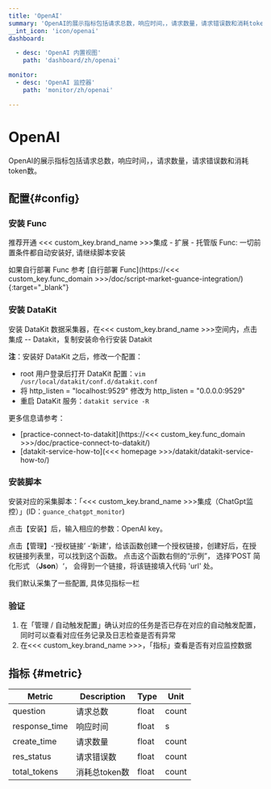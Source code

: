 ```yaml
---
title: 'OpenAI'
summary: 'OpenAI的展示指标包括请求总数，响应时间，，请求数量，请求错误数和消耗token数。'
__int_icon: 'icon/openai'
dashboard:

  - desc: 'OpenAI 内置视图'
    path: 'dashboard/zh/openai'

monitor:
  - desc: 'OpenAI 监控器'
    path: 'monitor/zh/openai'

---
```


<!-- markdownlint-disable MD025 -->

# OpenAI

<!-- markdownlint-enable -->

OpenAI的展示指标包括请求总数，响应时间，，请求数量，请求错误数和消耗token数。

## 配置{#config}

### 安装 Func

推荐开通 <<< custom_key.brand_name >>>集成 - 扩展 - 托管版 Func: 一切前置条件都自动安装好, 请继续脚本安装

如果自行部署 Func 参考 [自行部署 Func](https://<<< custom_key.func_domain >>>/doc/script-market-guance-integration/){:target="_blank"}

### 安装 DataKit

安装 DataKit 数据采集器，在<<< custom_key.brand_name >>>空间内，点击 集成 -- Datakit，复制安装命令行安装 Datakit

**注**：安装好 DataKit 之后，修改一个配置：

- root 用户登录后打开 DataKit 配置：`vim /usr/local/datakit/conf.d/datakit.conf`
- 将 http_listen = "localhost:9529" 修改为 http_listen = "0.0.0.0:9529"
- 重启 DataKit 服务：`datakit service -R`

更多信息请参考：

- [practice-connect-to-datakit](https://<<< custom_key.func_domain >>>/doc/practice-connect-to-datakit/)
- [datakit-service-how-to](<<< homepage >>>/datakit/datakit-service-how-to/)

### 安装脚本

安装对应的采集脚本：「<<< custom_key.brand_name >>>集成（ChatGpt监控）」(ID：`guance_chatgpt_monitor`)

点击【安装】后，输入相应的参数：OpenAI key。

点击【管理】-‘授权链接’ -‘新建‘，给该函数创建一个授权链接，创建好后，在授权链接列表里，可以找到这个函数。 点击这个函数右侧的“示例”， 选择’POST 简化形式 （**Json**）‘， 会得到一个链接，将该链接填入代码 'url' 处。

我们默认采集了一些配置, 具体见指标一栏

### 验证

1. 在「管理 / 自动触发配置」确认对应的任务是否已存在对应的自动触发配置，同时可以查看对应任务记录及日志检查是否有异常
2. 在<<< custom_key.brand_name >>>，「指标」查看是否有对应监控数据

## 指标 {#metric}

| Metric        | Description   | Type  | Unit  |
| ------------- | ------------- | ----- | ----- |
| question      | 请求总数      | float | count |
| response_time | 响应时间      | float | s     |
| create_time   | 请求数量      | float | count |
| res_status    | 请求错误数    | float | count |
| total_tokens  | 消耗总token数 | float | count |
